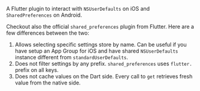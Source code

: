 A Flutter plugin to interact with `NSUserDefaults` on iOS and `SharedPreferences` on Android.

Checkout also the official `shared_preferences` plugin from Flutter. Here are a few differences
between the two:

1. Allows selecting specific settings store by name. Can be useful if you have setup
  an App Group for iOS and have shared `NSUserDefaults` instance different from `standardUserDefaults`.
2. Does not filter settings by any prefix. `shared_preferences` uses `flutter.` prefix
  on all keys.
3. Does not cache values on the Dart side. Every call to `get` retrieves fresh value from the
  native side.